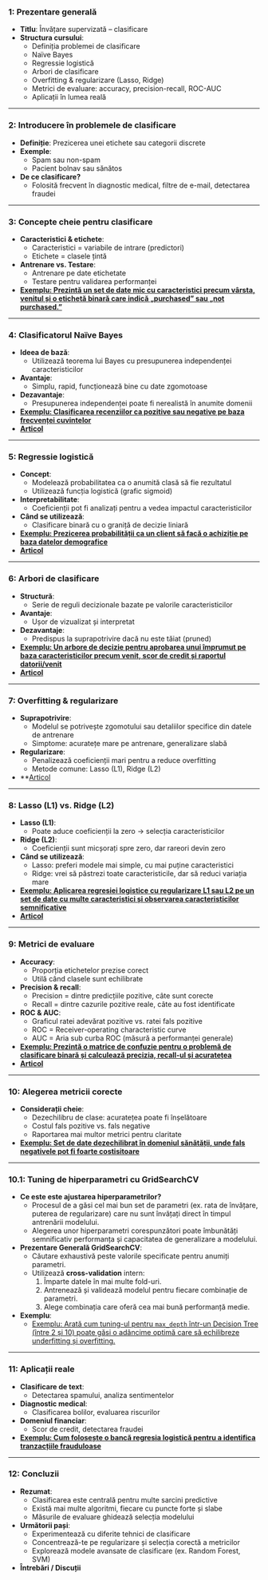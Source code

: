 ###  1: Prezentare generală
- **Titlu**: Învățare supervizată – clasificare
- **Structura cursului**:
  - Definiția problemei de clasificare
  - Naïve Bayes
  - Regressie logistică
  - Arbori de clasificare
  - Overfitting & regularizare (Lasso, Ridge)
  - Metrici de evaluare: accuracy, precision-recall, ROC-AUC
  - Aplicații în lumea reală

---

###  2: Introducere în problemele de clasificare
- **Definiție**: Prezicerea unei etichete sau categorii discrete
- **Exemple**:
  - Spam sau non-spam
  - Pacient bolnav sau sănătos
- **De ce clasificare?**
  - Folosită frecvent în diagnostic medical, filtre de e-mail, detectarea fraudei

---

###  3: Concepte cheie pentru clasificare
- **Caracteristici & etichete**:
  - Caracteristici = variabile de intrare (predictori)
  - Etichete = clasele țintă
- **Antrenare vs. Testare**:
  - Antrenare pe date etichetate
  - Testare pentru validarea performanței
- **[Exemplu: Prezintă un set de date mic cu caracteristici precum vârsta, venitul și o etichetă binară care indică „purchased” sau „not purchased.”](https://github.com/hypothetical-andrei/wmda-2025/blob/main/c2/example1.py)**

---

###  4: Clasificatorul Naïve Bayes
- **Ideea de bază**:
  - Utilizează teorema lui Bayes cu presupunerea independenței caracteristicilor
- **Avantaje**:
  - Simplu, rapid, funcționează bine cu date zgomotoase
- **Dezavantaje**:
  - Presupunerea independenței poate fi nerealistă în anumite domenii
- **[Exemplu: Clasificarea recenziilor ca pozitive sau negative pe baza frecvenței cuvintelor](https://github.com/hypothetical-andrei/wmda-2025/blob/main/c2/example2.py)**
- **[Articol](https://towardsdatascience.com/multinomial-naive-bayes-for-documents-classification-and-natural-language-processing-nlp-e08cc848ce6/)**
---

###  5: Regressie logistică
- **Concept**:
  - Modelează probabilitatea ca o anumită clasă să fie rezultatul
  - Utilizează funcția logistică (grafic sigmoid)
- **Interpretabilitate**:
  - Coeficienții pot fi analizați pentru a vedea impactul caracteristicilor
- **Când se utilizează**:
  - Clasificare binară cu o graniță de decizie liniară
- **[Exemplu: Prezicerea probabilității ca un client să facă o achiziție pe baza datelor demografice](https://github.com/hypothetical-andrei/wmda-2025/blob/main/c2/example3.py)**
- **[Articol](https://datatab.net/tutorial/logistic-regression)**


---

###  6: Arbori de clasificare
- **Structură**:
  - Serie de reguli decizionale bazate pe valorile caracteristicilor
- **Avantaje**:
  - Ușor de vizualizat și interpretat
- **Dezavantaje**:
  - Predispus la suprapotrivire dacă nu este tăiat (pruned)
- **[Exemplu: Un arbore de decizie pentru aprobarea unui împrumut pe baza caracteristicilor precum venit, scor de credit și raportul datorii/venit](https://github.com/hypothetical-andrei/wmda-2025/blob/main/c2/example4.py)**
- **[Articol](https://www.kdnuggets.com/2020/01/decision-tree-algorithm-explained.html)**
---

###  7: Overfitting & regularizare
- **Suprapotrivire**:
  - Modelul se potrivește zgomotului sau detaliilor specifice din datele de antrenare
  - Simptome: acuratețe mare pe antrenare, generalizare slabă
- **Regularizare**:
  - Penalizează coeficienții mari pentru a reduce overfitting
  - Metode comune: Lasso (L1), Ridge (L2)
- **[Articol](https://www.analyticsvidhya.com/blog/2021/09/lasso-and-ridge-regularization-a-rescuer-from-overfitting/)

---

###  8: Lasso (L1) vs. Ridge (L2)
- **Lasso (L1)**:
  - Poate aduce coeficienții la zero → selecția caracteristicilor
- **Ridge (L2)**:
  - Coeficienții sunt micșorați spre zero, dar rareori devin zero
- **Când se utilizează**:
  - Lasso: preferi modele mai simple, cu mai puține caracteristici
  - Ridge: vrei să păstrezi toate caracteristicile, dar să reduci variația mare
- **[Exemplu: Aplicarea regresiei logistice cu regularizare L1 sau L2 pe un set de date cu multe caracteristici și observarea caracteristicilor semnificative](https://github.com/hypothetical-andrei/wmda-2025/blob/main/c2/example5.py)**
- **[Articol]((https://www.analyticsvidhya.com/blog/2021/07/metrics-to-evaluate-your-classification-model-to-take-the-right-decisions/))**

---

###  9: Metrici de evaluare
- **Accuracy**:
  - Proporția etichetelor prezise corect
  - Utilă când clasele sunt echilibrate
- **Precision & recall**:
  - Precision = dintre predicțiile pozitive, câte sunt corecte
  - Recall = dintre cazurile pozitive reale, câte au fost identificate
- **ROC & AUC**:
  - Graficul ratei adevărat pozitive vs. ratei fals pozitive
  - ROC = Receiver-operating characteristic curve
  - AUC = Aria sub curba ROC (măsură a performanței generale)
- **[Exemplu: Prezintă o matrice de confuzie pentru o problemă de clasificare binară și calculează precizia, recall-ul și acuratețea](https://github.com/hypothetical-andrei/wmda-2025/blob/main/c2/example6.py)**
- **[Articol](https://towardsdatascience.com/understanding-the-roc-curve-and-auc-dd4f9a192ecb/)**

---

###  10: Alegerea metricii corecte
- **Considerații cheie**:
  - Dezechilibru de clase: acuratețea poate fi înșelătoare
  - Costul fals pozitive vs. fals negative
  - Raportarea mai multor metrici pentru claritate
- **[Exemplu: Set de date dezechilibrat în domeniul sănătății, unde fals negativele pot fi foarte costisitoare](https://github.com/hypothetical-andrei/wmda-2025/blob/main/c2/example7.py)**

---

### 10.1: Tuning de hiperparametri cu GridSearchCV
- **Ce este este ajustarea hiperparametrilor?**
  - Procesul de a găsi cel mai bun set de parametri (ex. rata de învățare, puterea de regularizare) care nu sunt învățați direct în timpul antrenării modelului.
  - Alegerea unor hiperparametri corespunzători poate îmbunătăți semnificativ performanța și capacitatea de generalizare a modelului.
- **Prezentare Generală GridSearchCV**:
  - Căutare exhaustivă peste valorile specificate pentru anumiți parametri.
  - Utilizează **cross-validation** intern:
    1. Împarte datele în mai multe fold-uri.
    2. Antrenează și validează modelul pentru fiecare combinație de parametri.
    3. Alege combinația care oferă cea mai bună performanță medie.
- **Exemplu**:
  - [Exemplu: Arată cum tuning-ul pentru `max_depth` într-un Decision Tree (între 2 și 10) poate găsi o adâncime optimă care să echilibreze underfitting și overfitting.](https://github.com/hypothetical-andrei/wmda-2025/blob/main/c2/example7.1.py)

---

###  11: Aplicații reale
- **Clasificare de text**:
  - Detectarea spamului, analiza sentimentelor
- **Diagnostic medical**:
  - Clasificarea bolilor, evaluarea riscurilor
- **Domeniul financiar**:
  - Scor de credit, detectarea fraudei
- **[Exemplu: Cum folosește o bancă regresia logistică pentru a identifica tranzacțiile frauduloase]((https://github.com/hypothetical-andrei/wmda-2025/blob/main/c2/example8.py))**

---

###  12: Concluzii
- **Rezumat**:
  - Clasificarea este centrală pentru multe sarcini predictive
  - Există mai multe algoritmi, fiecare cu puncte forte și slabe
  - Măsurile de evaluare ghidează selecția modelului
- **Următorii pași**:
  - Experimentează cu diferite tehnici de clasificare
  - Concentrează-te pe regularizare și selecția corectă a metricilor
  - Explorează modele avansate de clasificare (ex. Random Forest, SVM)
- **Întrebări / Discuții**
